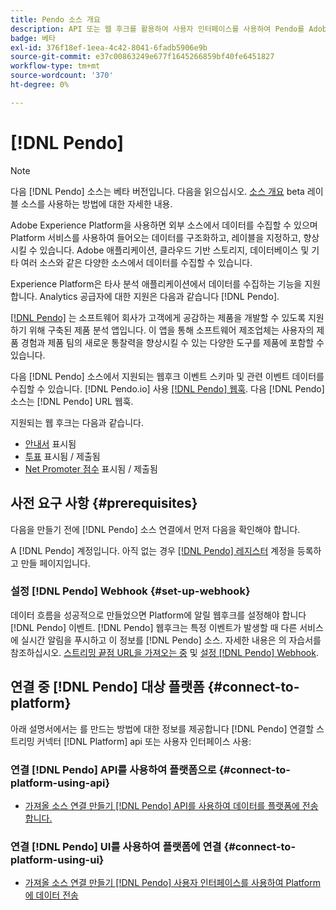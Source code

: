 ```yaml
---
title: Pendo 소스 개요
description: API 또는 웹 후크를 활용하여 사용자 인터페이스를 사용하여 Pendo를 Adobe Experience Platform에 연결하는 방법에 대해 알아봅니다
badge: 베타
exl-id: 376f18ef-1eea-4c42-8041-6fadb5906e9b
source-git-commit: e37c00863249e677f1645266859bf40fe6451827
workflow-type: tm+mt
source-wordcount: '370'
ht-degree: 0%

---
```


# [!DNL Pendo]

>[!NOTE]
>
>다음 [!DNL Pendo] 소스는 베타 버전입니다. 다음을 읽으십시오. [소스 개요](../../home.md#terms-and-conditions) beta 레이블 소스를 사용하는 방법에 대한 자세한 내용.

Adobe Experience Platform을 사용하면 외부 소스에서 데이터를 수집할 수 있으며 Platform 서비스를 사용하여 들어오는 데이터를 구조화하고, 레이블을 지정하고, 향상시킬 수 있습니다. Adobe 애플리케이션, 클라우드 기반 스토리지, 데이터베이스 및 기타 여러 소스와 같은 다양한 소스에서 데이터를 수집할 수 있습니다.

Experience Platform은 타사 분석 애플리케이션에서 데이터를 수집하는 기능을 지원합니다. Analytics 공급자에 대한 지원은 다음과 같습니다 [!DNL Pendo].

[[!DNL Pendo]](https://pendo.io/) 는 소프트웨어 회사가 고객에게 공감하는 제품을 개발할 수 있도록 지원하기 위해 구축된 제품 분석 앱입니다. 이 앱을 통해 소프트웨어 제조업체는 사용자의 제품 경험과 제품 팀의 새로운 통찰력을 향상시킬 수 있는 다양한 도구를 제품에 포함할 수 있습니다.

다음 [!DNL Pendo] 소스에서 지원되는 웹후크 이벤트 스키마 및 관련 이벤트 데이터를 수집할 수 있습니다. [!DNL Pendo.io] 사용 [[!DNL Pendo] 웹훅](https://support.pendo.io/hc/en-us/articles/360032285012-Webhooks). 다음 [!DNL Pendo] 소스는 [!DNL Pendo] URL 웹훅.

지원되는 웹 후크는 다음과 같습니다.

* [안내서](https://support.pendo.io/hc/en-us/articles/8146679315867-Creating-a-Guide) 표시됨
* [투표](https://support.pendo.io/hc/en-us/articles/360031867152-Polls-Classic-) 표시됨 / 제출됨
* [Net Promoter 점수](https://support.pendo.io/hc/en-us/articles/360033527151-Set-up-an-NPS-Survey) 표시됨 / 제출됨

## 사전 요구 사항 {#prerequisites}

다음을 만들기 전에 [!DNL Pendo] 소스 연결에서 먼저 다음을 확인해야 합니다.

A [!DNL Pendo] 계정입니다. 아직 없는 경우 [[!DNL Pendo] 레지스터](https://app.pendo.io/register) 계정을 등록하고 만들 페이지입니다.

### 설정 [!DNL Pendo] Webhook {#set-up-webhook}

데이터 흐름을 성공적으로 만들었으면 Platform에 알릴 웹후크를 설정해야 합니다 [!DNL Pendo] 이벤트. [!DNL Pendo] 웹후크는 특정 이벤트가 발생할 때 다른 서비스에 실시간 알림을 푸시하고 이 정보를 [!DNL Pendo] 소스. 자세한 내용은 의 자습서를 참조하십시오. [스트리밍 끝점 URL을 가져오는 중](../../tutorials/ui/create/analytics/pendo-webhook.md#get-streaming-endpoint) 및 [설정 [!DNL Pendo] Webhook](../../tutorials/ui/create/analytics/pendo-webhook.md#set-up-webhook).

## 연결 중 [!DNL Pendo] 대상 플랫폼 {#connect-to-platform}

아래 설명서에서는 를 만드는 방법에 대한 정보를 제공합니다 [!DNL Pendo] 연결할 스트리밍 커넥터 [!DNL Platform] api 또는 사용자 인터페이스 사용:

### 연결 [!DNL Pendo] API를 사용하여 플랫폼으로 {#connect-to-platform-using-api}

* [가져올 소스 연결 만들기 [!DNL Pendo] API를 사용하여 데이터를 플랫폼에 전송합니다.](../../tutorials/api/create/analytics/pendo-webhook.md)

### 연결 [!DNL Pendo] UI를 사용하여 플랫폼에 연결 {#connect-to-platform-using-ui}

* [가져올 소스 연결 만들기 [!DNL Pendo] 사용자 인터페이스를 사용하여 Platform에 데이터 전송](../../tutorials/ui/create/analytics/pendo-webhook.md)
